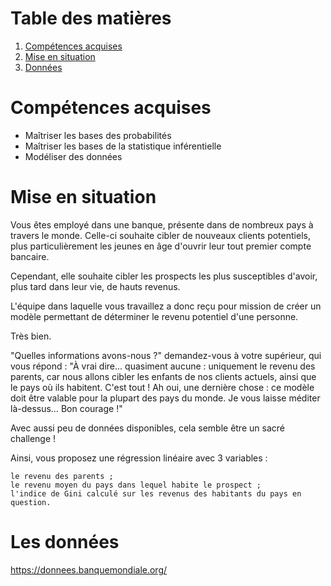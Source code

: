 # Table des matières
1. [Compétences acquises](#Comp)
2. [Mise en situation](#Scenario)  
3. [Données](#data)

# Compétences acquises <a name="Comp"></a>
- Maîtriser les bases des probabilités
- Maîtriser les bases de la statistique inférentielle
- Modéliser des données

# Mise en situation <a name="Scenario"></a>
Vous êtes employé dans une banque, présente dans de nombreux pays à travers le monde. Celle-ci souhaite cibler de nouveaux clients potentiels, plus particulièrement les jeunes en âge d'ouvrir leur tout premier compte bancaire.

Cependant, elle souhaite cibler les prospects les plus susceptibles d'avoir, plus tard dans leur vie, de hauts revenus.

L'équipe dans laquelle vous travaillez a donc reçu pour mission de créer un modèle permettant de déterminer le revenu potentiel d'une personne.

Très bien.

"Quelles informations avons-nous ?" demandez-vous à votre supérieur, qui vous répond : "À vrai dire... quasiment aucune : uniquement le revenu des parents, car nous allons cibler les enfants de nos clients actuels, ainsi que le pays où ils habitent. C'est tout ! Ah oui, une dernière chose : ce modèle doit être valable pour la plupart des pays du monde. Je vous laisse méditer là-dessus… Bon courage !"

Avec aussi peu de données disponibles, cela semble être un sacré challenge !

Ainsi, vous proposez une régression linéaire avec 3 variables :

    le revenu des parents ;
    le revenu moyen du pays dans lequel habite le prospect ;
    l'indice de Gini calculé sur les revenus des habitants du pays en question.

# Les données <a name="data"></a>
https://donnees.banquemondiale.org/

